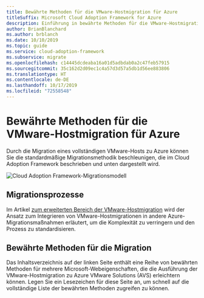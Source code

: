 ```yaml
---
title: Bewährte Methoden für die VMware-Hostmigration für Azure
titleSuffix: Microsoft Cloud Adoption Framework for Azure
description: Einführung in bewährte Methoden für die VMware-Hostmigration für Azure
author: BrianBlanchard
ms.author: brblanch
ms.date: 10/10/2019
ms.topic: guide
ms.service: cloud-adoption-framework
ms.subservice: migrate
ms.openlocfilehash: c14445dcdeaba16a01d5adbdab0a2c47feb57915
ms.sourcegitcommit: 35c162d2d09ec1c4a57d3d57a5db1d56ee883806
ms.translationtype: HT
ms.contentlocale: de-DE
ms.lasthandoff: 10/17/2019
ms.locfileid: "72558548"
---
```

# <a name="vmware-host-migration-best-practices-for-azure"></a>Bewährte Methoden für die VMware-Hostmigration für Azure

Durch die Migration eines vollständigen VMware-Hosts zu Azure können Sie die standardmäßige Migrationsmethodik beschleunigen, die im Cloud Adoption Framework beschrieben und unten dargestellt wird.

![Cloud Adoption Framework-Migrationsmodell](../../_images/operational-transformation-migrate.png)

## <a name="migration-processes"></a>Migrationsprozesse

Im Artikel [zum erweiterten Bereich der VMware-Hostmigration](../expanded-scope/vmware-host.md) wird der Ansatz zum Integrieren von VMware-Hostmigrationen in andere Azure-Migrationsmaßnahmen erläutert, um die Komplexität zu verringern und den Prozess zu standardisieren.

## <a name="migration-best-practices"></a>Bewährte Methoden für die Migration

Das Inhaltsverzeichnis auf der linken Seite enthält eine Reihe von bewährten Methoden für mehrere Microsoft-Webeigenschaften, die die Ausführung der VMware-Hostmigration zu Azure VMware Solutions (AVS) erleichtern können. Legen Sie ein Lesezeichen für diese Seite an, um schnell auf die vollständige Liste der bewährten Methoden zugreifen zu können.

